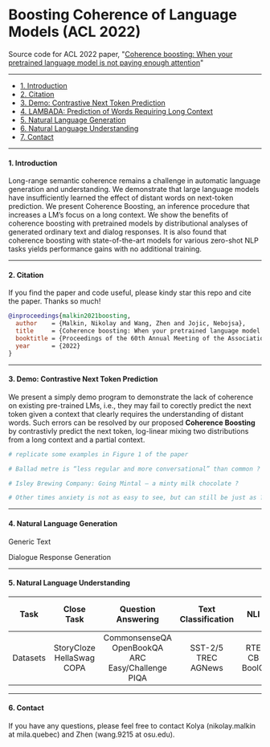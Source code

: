 # Boosting Coherence of Language Models (ACL 2022)

Source code for ACL 2022 paper, "[Coherence boosting: When your pretrained language model is not paying enough attention](https://arxiv.org/abs/2110.08294)"

****

* <a href='#introduction'>1. Introduction</a>
* <a href='#citation'>2. Citation</a>
* <a href='#demo'>3. Demo: Contrastive Next Token Prediction</a>
* <a href='#nlg'>4. LAMBADA: Prediction of Words Requiring Long Context</a>
* <a href='#nlg'>5. Natural Language Generation</a>
* <a href='#nlu'>6. Natural Language Understanding</a>
* <a href='#contact'>7. Contact</a>

****


<span id='introduction'/>

#### 1. Introduction
Long-range semantic coherence remains a challenge in automatic language generation and understanding. We demonstrate that large language models have insufficiently learned the effect of distant words on next-token prediction. We present Coherence Boosting, an inference procedure that increases a LM’s focus on a long context. We show the benefits of coherence boosting with pretrained models by distributional analyses of generated ordinary text and dialog responses. It is also found that coherence boosting with state-of-the-art models for various zero-shot NLP tasks yields performance gains with no additional training.
****

<span id='citation'/>

#### 2. Citation
If you find the paper and code useful, please kindy star this repo and cite the paper. Thanks so much!

```bibtex
@inproceedings{malkin2021boosting,
  author    = {Malkin, Nikolay and Wang, Zhen and Jojic, Nebojsa},
  title     = {Coherence boosting: When your pretrained language model is not paying enough attention},
  booktitle = {Proceedings of the 60th Annual Meeting of the Association for Computational Linguistics},
  year      = {2022}
}
```

****

<span id='demo'/>

#### 3. Demo: Contrastive Next Token Prediction
We present a simply demo program to demonstrate the lack of coherence on existing pre-trained LMs, i.e., they may fail to corectly predict the next token given a context that clearly requires the understanding of distant words. Such errors can be resolved by our proposed **Coherence Boosting** by contrastivly predict the next token, log-linear mixing two distributions from a long context and a partial context. 

```python
# replicate some examples in Figure 1 of the paper

# Ballad metre is “less regular and more conversational” than common ?

# Isley Brewing Company: Going Mintal – a minty milk chocolate ?

# Other times anxiety is not as easy to see, but can still be just as ?

```

****

<span id='nlg'/>

#### 4. Natural Language Generation
Generic Text

Dialogue Response Generation

****

<span id='nlu'/>

#### 5. Natural Language Understanding

|Task|Close Task|Question Answering|Text Classification|NLI|Fact Knowledge Retrieval
|:-------------:|:-------------:|:-------------:|:-------------:|:-------------:|:-------------:|
|Datasets|StoryCloze<br />HellaSwag<br />COPA|CommonsenseQA<br />OpenBookQA<br />ARC Easy/Challenge<br />PIQA|SST-2/5<br />TREC<br />AGNews|RTE<br />CB<br />BoolQ|LAMA|


****

<span id='contact'/>

#### 6. Contact
If you have any questions, please feel free to contact Kolya (nikolay.malkin at mila.quebec) and Zhen (wang.9215 at osu.edu).

